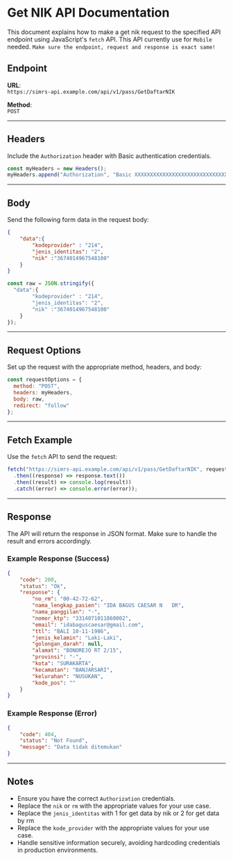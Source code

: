 
# Get NIK API Documentation

This document explains how to make a get nik request to the specified API endpoint using JavaScript's `fetch` API. 
 This API currently use for `Mobile` needed.
`Make sure the endpoint, request and response is exact same!`

## Endpoint

**URL**:  
`https://simrs-api.example.com/api/v1/pass/GetDaftarNIK`

**Method**:  
`POST`

---

## Headers

Include the `Authorization` header with Basic authentication credentials.

```javascript
const myHeaders = new Headers();
myHeaders.append("Authorization", "Basic XXXXXXXXXXXXXXXXXXXXXXXXXXXXXX");
```

---

## Body

Send the following form data in the request body:

```json
{
    "data":{
        "kodeprovider" : "214",
        "jenis_identitas": "2",
        "nik" :"3674014967548100"
    }
}
```

```javascript
const raw = JSON.stringify({
  "data":{
        "kodeprovider" : "214",
        "jenis_identitas": "2",
        "nik" :"3674014967548100"
    }
});
```

---

## Request Options

Set up the request with the appropriate method, headers, and body:

```javascript
const requestOptions = {
  method: "POST",
  headers: myHeaders,
  body: raw,
  redirect: "follow"
};
```

---

## Fetch Example

Use the `fetch` API to send the request:

```javascript
fetch("https://simrs-api.example.com/api/v1/pass/GetDaftarNIK", requestOptions)
  .then((response) => response.text())
  .then((result) => console.log(result))
  .catch((error) => console.error(error));
```

---

## Response

The API will return the response in JSON format. Make sure to handle the result and errors accordingly.

### Example Response (Success)
```json
{
    "code": 200,
    "status": "Ok",
    "response": {
        "no_rm": "00-42-72-62",
        "nama_lengkap_pasien": "IDA BAGUS CAESAR N   DR",
        "nama_panggilan": "-",
        "nomor_ktp": "3314071011860002",
        "email": "idabaguscaesar@gmail.com",
        "ttl": "BALI 10-11-1986",
        "jenis_kelamin": "Laki-Laki",
        "golongan_darah": null,
        "alamat": "BONOREJO RT 2/15",
        "provinsi": "-",
        "kota": "SURAKARTA",
        "kecamatan": "BANJARSARI",
        "kelurahan": "NUSUKAN",
        "kode_pos": ""
    }
}
```

### Example Response (Error)
```json
{
    "code": 404,
    "status": "Not Found",
    "message": "Data tidak ditemukan"
}
```

---

## Notes
- Ensure you have the correct `Authorization` credentials.
- Replace the `nik` or `rm` with the appropriate values for your use case.
- Replace the `jenis_identitas` with 1 for get data by nik or 2 for get data by rm
- Replace the `kode_provider` with the appropriate values for your use case.
- Handle sensitive information securely, avoiding hardcoding credentials in production environments.
